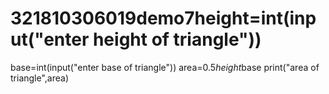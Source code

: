 # 321810306019demo7height=int(input("enter height of triangle"))
base=int(input("enter base of triangle"))
area=0.5*height*base
print("area of triangle",area)
